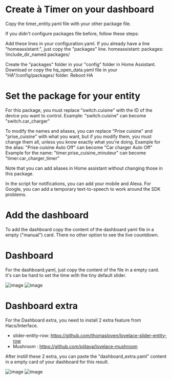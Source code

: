 # Create à Timer on your dashboard
Copy the timer_entity.yaml file with your other package file.

If you didn't configure packages file before, follow these steps:

Add these lines in your configuration.yaml. If you already have a line "homeassistant:", just copy the "packages" line.
homeassistant:
  packages: !include_dir_named packages/

Create the "packages" folder in your "config" folder in Home Assistant.
Download or copy the hq_open_data.yaml file in your "HA"/config/packages/ folder.
Reboot HA

# Set the package for your entity
For this package, you must replace "switch.cuisine" with the ID of the device you want to control.
Example: "switch.cuisine" can become "switch.car_charger"

To modify the names and aliases, you can replace "Prise cuisine" and "prise_cuisine" with what you want, but if you modify them, you must change them all, unless you know exactly what you're doing.
Example for the alias: "Prise cuisine Auto Off" can become "Car charger Auto Off"
Example for the name: "timer.prise_cuisine_minuteur" can become "timer.car_charger_timer"

Note that you can add aliases in Home assistant without changing those in this package.

In the script for notifications, you can add your mobile and Alexa. For Google, you can add a temporary text-to-speech to work around the SDK problems.

# Add the dashboard

To add the dashboard copy the content of the dashboard yaml file in a empty ("manual") card. There no other option to see the live countdown.

# Dashboard 

For the dashboard.yaml, just copy the content of the file in a empty card. it's can be hard to set the time with the tiny default slider.

![image](https://user-images.githubusercontent.com/31359825/218279715-9d760285-e79a-4b25-8a46-cf1224ab9b91.png)
![image](https://user-images.githubusercontent.com/31359825/218279761-6bc61093-8318-4b82-9f45-b01a5761827a.png)

# Dashboard extra

For the Dashboard extra, you need to install 2 extra feature from Hacs/Interface.
- slider-entity-row: https://github.com/thomasloven/lovelace-slider-entity-row
- Mushroom : https://github.com/piitaya/lovelace-mushroom

After instill these 2  extra, you can paste the "dashboard_extra.yaml" content in a empty card of your dashboard for this result.

![image](https://user-images.githubusercontent.com/31359825/218279735-50206f8b-a52d-4f25-aa52-6dfcb27b269b.png)
![image](https://user-images.githubusercontent.com/31359825/218279774-6e0be5d7-dcc3-45cc-850c-6968e9632077.png)
